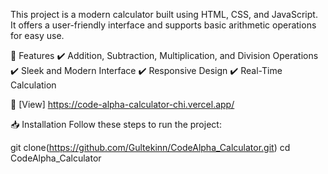 This project is a modern calculator built using HTML, CSS, and JavaScript.
It offers a user-friendly interface and supports basic arithmetic operations for easy use.

🚀 Features
✔️ Addition, Subtraction, Multiplication, and Division Operations
✔️ Sleek and Modern Interface
✔️ Responsive Design
✔️ Real-Time Calculation

📸 [View]
https://code-alpha-calculator-chi.vercel.app/

📥 Installation
Follow these steps to run the project:


git clone(https://github.com/Gultekinn/CodeAlpha_Calculator.git)
cd CodeAlpha_Calculator
